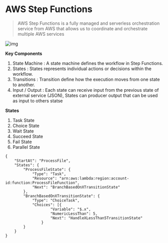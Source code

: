 # AWS Step Functions

> AWS Step Functions is a fully managed and serverless orchestration service from AWS that allows us to coordinate and orchestrate multiple AWS services

![img](https://lh7-rt.googleusercontent.com/slidesz/AGV_vUfx0TCxHiL6qajOxQ5b0FatEc-rqavugS-M4xqbRqfBFQLG5F6fzBgYgbYSVJA7b-FKhw7eQ2hWA2WeZpAXsmVNEplYMqMkHl_5rFdb1V7GJU5VUHl6KwSR1bZ5UEluxbEjw13OXf2v5pKhZbV5-FYALf8XrHw=s2048?key=9LGygfnpIRoi04z45gT3Xw)

**Key Components**

1. State Machine : A state machine defines the workflow in Step Functions.
2. States : States represents individual actions or decisions within the workflow.
3. Transitions : Transition define how the execution moves from one state to another.
4. Input / Output : Each state can receive input from the previous state of external service (JSON), States can producer output that can be used as input to others statse 



**States**

1. Task State
2. Choice State
3. Wait State
4. Succeed State
5. Fail State
6. Parallel State

 

```
{
    "StartAt": "ProcessFile",
    "States": {
        "ProcessFileState": {
            "Type": "Task",
            "Resource": "arn:aws:lambda:region:account-id:function:ProcessFileFunction",
            "Next": "BranchBasedOnXTransitionState"
        },
        "BranchBasedOnXTransitionState": {
            "Type": "ChoiceTask",
            "Choices": [{
                    "Variable": "$.x",
                    "NumericLessThan": 5,
                    "Next": "HandleXLessThan5TransitionState"
                }
        }
    }
}

```

